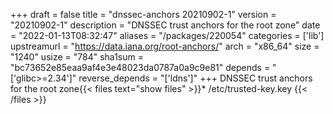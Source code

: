 +++
draft = false
title = "dnssec-anchors 20210902-1"
version = "20210902-1"
description = "DNSSEC trust anchors for the root zone"
date = "2022-01-13T08:32:47"
aliases = "/packages/220054"
categories = ['lib']
upstreamurl = "https://data.iana.org/root-anchors/"
arch = "x86_64"
size = "1240"
usize = "784"
sha1sum = "bc73652e85eaa9af4e3e48023da0787a0a9c9e81"
depends = "['glibc>=2.34']"
reverse_depends = "['ldns']"
+++
DNSSEC trust anchors for the root zone{{< files text="show files" >}}* /etc/trusted-key.key
{{< /files >}}